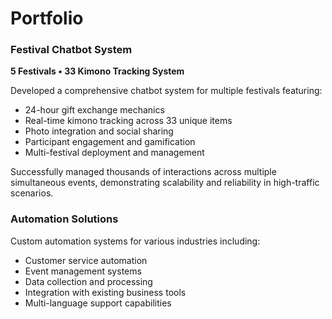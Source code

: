 # Portfolio

<div class="grid grid-2">
    <div class="card">
        <h3>Festival Chatbot System</h3>
        <p><strong>5 Festivals • 33 Kimono Tracking System</strong></p>
        <p>Developed a comprehensive chatbot system for multiple festivals featuring:</p>
        <ul class="feature-list">
            <li>24-hour gift exchange mechanics</li>
            <li>Real-time kimono tracking across 33 unique items</li>
            <li>Photo integration and social sharing</li>
            <li>Participant engagement and gamification</li>
            <li>Multi-festival deployment and management</li>
        </ul>
        <p>Successfully managed thousands of interactions across multiple simultaneous events, demonstrating scalability and reliability in high-traffic scenarios.</p>
    </div>
    <div class="card">
        <h3>Automation Solutions</h3>
        <p>Custom automation systems for various industries including:</p>
        <ul class="feature-list">
            <li>Customer service automation</li>
            <li>Event management systems</li>
            <li>Data collection and processing</li>
            <li>Integration with existing business tools</li>
            <li>Multi-language support capabilities</li>
        </ul>
    </div>
</div>